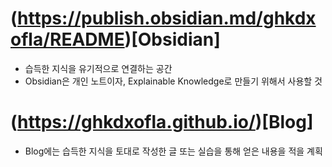 # (https://publish.obsidian.md/ghkdxofla/README)[Obsidian]
- 습득한 지식을 유기적으로 연결하는 공간
- Obsidian은 개인 노트이자, Explainable Knowledge로 만들기 위해서 사용할 것
# (https://ghkdxofla.github.io/)[Blog]
- Blog에는 습득한 지식을 토대로 작성한 글 또는 실습을 통해 얻은 내용을 적을 계획